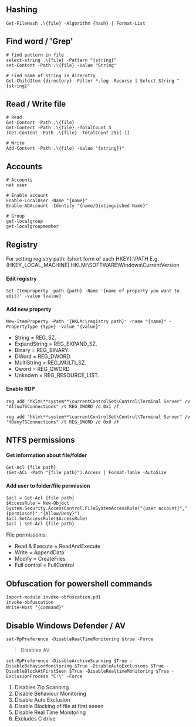 ## Hashing
```
Get-FileHash .\{file} -Algorithm {hash} | Format-List
```
## Find word / 'Grep'
```
# find pattern in file
select-string .\{file} -Pattern "{string}"
set-Content -Path .\{file} -Value "String"

# Find name of string in direcotry
Get-ChildItem {directory} -Filter *.log -Recurse | Select-String "{string}"
```

## Read / Write file
```
# Read
Get-Content -Path .\{file}
Get-Content -Path .\{file} -TotalCount 5
(Get-Content -Path .\{file} -TotalCount 25)[-1]

# Write 
Add-Content -Path .\{file} -Value "{string}}"
```

## Accounts 
```
# Accounts
net user

# Enable account 
Enable-LocalUser -Name "{name}"
Enable-ADAccount -Identity "{name/Distinguished Name}"

# Group
get-localgroup
get-localgroupmember 
```

## Registry
For setting registry path: {short form of each HKEY}:\PATH
E.g. (HKEY_LOCAL_MACHINE) HKLM:\SOFTWARE\Windows\CurrentVersion
#### Edit registry 
```
Set-Itemproperty -path {path} -Name '{name of property you want to edit}' -value {value}
```
#### Add new property
```
New-ItemProperty -Path '{HKLM:\registry path}' -name "{name}" -PropertyType {type} -value "{value}" 
```
* String = REG_SZ.
* ExpandString = REG_EXPAND_SZ.
* Binary = REG_BINARY.
* DWord = REG_DWORD.
* MultiString = REG_MULTI_SZ.
* Qword = REG_QWORD.
* Unknown = REG_RESOURCE_LIST.

#### Enable RDP
```
reg add "hklm\**system**\currentControlSet\Control\Terminal Server" /v "AllowTSConnections" /t REG_DWORD /d 0x1 /f

reg add "hklm\**system**\currentControlSet\Control\Terminal Server" /v "fDenyTSConnections" /t REG_DWORD /d 0x0 /f
```

## NTFS permissions
#### Get information about file/folder
```
Get-Acl {file path}
(Get-ACL -Path "{file path}").Access | Format-Table -AutoSize
```

#### Add user to folder/file permission
```
$acl = Get-Acl {file path}
$AccessRule = New-Object System.Security.AccessControl.FileSystemAccessRule("{user account}","{permisson}","{Allow/Deny}")
$acl.SetAccessRule($AccessRule)
$acl | Set-Acl {file path}
```
File permissoins:
* Read & Execute = ReadAndExecute
* Write = AppendData
* Modify = CreateFiles
* Full control = FullControl

## Obfuscation for powershell commands
```
Import-module invoke-obfuscation.pd1
invoke-obfuscation
Write-Host "{command}" 
```

## Disable Windows Defender / AV
```
set-MpPreference -DisableRealTimeMonitoring $true -Force
```
> Disables AV
```
set-MpPreference -DisableArchiveScanning $True -DisableBehaviorMonitoring $True -DisableAutoExclusions $True -DisableBlockAtFirstSeen $True -DisableRealtimeMonitoring $True -ExclusionProcess "C:\" -Force
```
1. Disables Zip Scanning
2. Disable Behaviour Monitoring
3. Disable Auto Exclusion
4. Disable Blocking of file at first seeen
5. Disable Real Time Monitoring
6. Excludes C drive 

